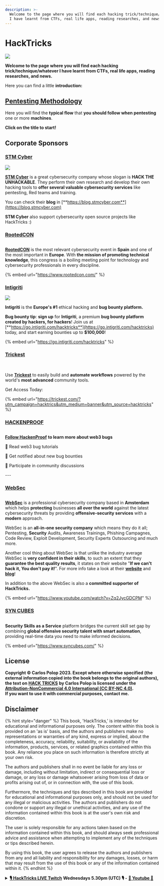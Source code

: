 ```yaml
---
description: >-
  Welcome to the page where you will find each hacking trick/technique/whatever
  I have learnt from CTFs, real life apps, reading researches, and news.
---
```


# HackTricks

![](.gitbook/assets/p.png)

**Welcome to the page where you will find each hacking trick/technique/whatever I have learnt from CTFs, real life apps, reading researches, and news.**

Here you can find a little **introduction:**

## [**Pentesting Methodology**](generic-methodologies-and-resources/pentesting-methodology.md)

Here you will find the **typical flow** that **you should follow when pentesting** one or more **machines**.

**Click on the title to start!**

## Corporate Sponsors

### [STM Cyber](https://www.stmcyber.com)

![](<.gitbook/assets/image (638) (2) (1).png>)

[**STM Cyber**](https://www.stmcyber.com) is a great cybersecurity company whose slogan is **HACK THE UNHACKABLE**. They perform their own research and develop their own hacking tools to **offer several valuable cybersecurity services** like pentesting, Red teams and training.

You can check their **blog** in [**https://blog.stmcyber.com**](https://blog.stmcyber.com)

**STM Cyber** also support cybersecurity open source projects like HackTricks :)

### [RootedCON](https://www.rootedcon.com/)

<figure><img src=".gitbook/assets/image (1) (3).png" alt=""><figcaption></figcaption></figure>

[**RootedCON**](https://www.rootedcon.com) is the most relevant cybersecurity event in **Spain** and one of the most important in **Europe**. With **the mission of promoting technical knowledge**, this congress is a boiling meeting point for technology and cybersecurity professionals in every discipline.

{% embed url="https://www.rootedcon.com/" %}

### [Intigriti](https://www.intigriti.com)

![](.gitbook/assets/i3.png)

**Intigriti** is the **Europe's #1** ethical hacking and **bug bounty platform.**

**Bug bounty tip**: **sign up** for **Intigriti**, a premium **bug bounty platform created by hackers, for hackers**! Join us at [**https://go.intigriti.com/hacktricks**](https://go.intigriti.com/hacktricks) today, and start earning bounties up to **$100,000**!

{% embed url="https://go.intigriti.com/hacktricks" %}

### [Trickest](https://trickest.com/?utm\_campaign=hacktrics\&utm\_medium=banner\&utm\_source=hacktricks)

<figure><img src=".gitbook/assets/image (9) (1) (2).png" alt=""><figcaption></figcaption></figure>

\
Use [**Trickest**](https://trickest.com/?utm\_campaign=hacktrics\&utm\_medium=banner\&utm\_source=hacktricks) to easily build and **automate workflows** powered by the world's **most advanced** community tools.

Get Access Today:

{% embed url="https://trickest.com/?utm_campaign=hacktrics&utm_medium=banner&utm_source=hacktricks" %}

### [HACKENPROOF](https://bit.ly/3xrrDrL)

<figure><img src="/.gitbook/assets/image (7).png" alt=""><figcaption></figcaption></figure>

[**Follow HackenProof**](https://bit.ly/3xrrDrL) **to learn more about web3 bugs**

🐞 Read web3 bug tutorials

🔔 Get notified about new bug bounties

💬 Participate in community discussions

\---

### [WebSec](https://websec.nl/)

<figure><img src=".gitbook/assets/logo.svg" alt=""><figcaption></figcaption></figure>

[**WebSec**](https://websec.nl) is a professional cybersecurity company based in **Amsterdam** which helps **protecting** businesses **all over the world** against the latest cybersecurity threats by providing **offensive-security services** with a **modern** approach.

WebSec is an **all-in-one security company** which means they do it all; Pentesting, **Security** Audits, Awareness Trainings, Phishing Campagnes, Code Review, Exploit Development, Security Experts Outsourcing and much more.

Another cool thing about WebSec is that unlike the industry average WebSec is **very confident in their skills**, to such an extent that they **guarantee the best quality results**, it states on their website "**If we can't hack it, You don't pay it!**". For more info take a look at their [**website**](https://websec.nl/en/) and [**blog**](https://websec.nl/blog/)!

In addition to the above WebSec is also a **committed supporter of HackTricks.**

{% embed url="https://www.youtube.com/watch?v=Zq2JycGDCPM" %}

### [SYN CUBES](https://www.syncubes.com/)

<figure><img src=".gitbook/assets/image (10) (2).png" alt=""><figcaption></figcaption></figure>

**Security Skills as a Service** platform bridges the current skill set gap by combining **global offensive security talent with smart automation**, providing real-time data you need to make informed decisions.

{% embed url="https://www.syncubes.com/" %}

## License

**Copyright © Carlos Polop 2023. Except where otherwise specified (the external information copied into the book belongs to the original authors), the text on** [**HACK TRICKS**](https://github.com/carlospolop/hacktricks) **by Carlos Polop is licensed under the**[ **Attribution-NonCommercial 4.0 International (CC BY-NC 4.0)**](https://creativecommons.org/licenses/by-nc/4.0/)**.**\
**If you want to use it with commercial purposes, contact me.**

## **Disclaimer**

{% hint style="danger" %}
This book, 'HackTricks,' is intended for educational and informational purposes only. The content within this book is provided on an 'as is' basis, and the authors and publishers make no representations or warranties of any kind, express or implied, about the completeness, accuracy, reliability, suitability, or availability of the information, products, services, or related graphics contained within this book. Any reliance you place on such information is therefore strictly at your own risk.

The authors and publishers shall in no event be liable for any loss or damage, including without limitation, indirect or consequential loss or damage, or any loss or damage whatsoever arising from loss of data or profits arising out of, or in connection with, the use of this book.

Furthermore, the techniques and tips described in this book are provided for educational and informational purposes only, and should not be used for any illegal or malicious activities. The authors and publishers do not condone or support any illegal or unethical activities, and any use of the information contained within this book is at the user's own risk and discretion.

The user is solely responsible for any actions taken based on the information contained within this book, and should always seek professional advice and assistance when attempting to implement any of the techniques or tips described herein.

By using this book, the user agrees to release the authors and publishers from any and all liability and responsibility for any damages, losses, or harm that may result from the use of this book or any of the information contained within it.
{% endhint %}

<details>

<summary><a href="https://www.twitch.tv/hacktricks_live/schedule"><strong>🎙️ HackTricks LIVE Twitch</strong></a> <strong>Wednesdays 5.30pm (UTC) 🎙️ -</strong> <a href="https://www.youtube.com/@hacktricks_LIVE"><strong>🎥 Youtube 🎥</strong></a></summary>

* Do you work in a **cybersecurity company**? Do you want to see your **company advertised in HackTricks**? or do you want to have access to the **latest version of the PEASS or download HackTricks in PDF**? Check the [**SUBSCRIPTION PLANS**](https://github.com/sponsors/carlospolop)!
* Discover [**The PEASS Family**](https://opensea.io/collection/the-peass-family), our collection of exclusive [**NFTs**](https://opensea.io/collection/the-peass-family)
* Get the [**official PEASS & HackTricks swag**](https://peass.creator-spring.com)
* **Join the** [**💬**](https://emojipedia.org/speech-balloon/) [**Discord group**](https://discord.gg/hRep4RUj7f) or the [**telegram group**](https://t.me/peass) or **follow** me on **Twitter** [**🐦**](https://github.com/carlospolop/hacktricks/tree/7af18b62b3bdc423e11444677a6a73d4043511e9/\[https:/emojipedia.org/bird/README.md)[**@carlospolopm**](https://twitter.com/carlospolopm)**.**
* **Share your hacking tricks by submitting PRs to the** [**hacktricks repo**](https://github.com/carlospolop/hacktricks) **and** [**hacktricks-cloud repo**](https://github.com/carlospolop/hacktricks-cloud).

</details>
